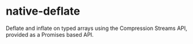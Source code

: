 # native-deflate
Deflate and inflate on typed arrays using the Compression Streams API, provided as a Promises based API.
